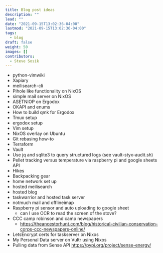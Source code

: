```yaml
---
title: Blog post ideas
description: ""
lead: ""
date: "2021-09-15T13:02:36-04:00"
lastmod: "2021-09-15T13:02:36-04:00"
tags:
  - blog
draft: false
weight: 50
images: []
contributors:
  - Steve Sosik
---
```


* python-vimwiki
* Xapiary
* meilisearch-cli
* Pihole like functionality on NixOS
* simple mail server on NixOS
* ASETNIOP on Ergodox
* OKAPI and enums
* How to build qmk for Ergodox
* Tmux setup
* ergodox setup
* Vim setup
* NixOS overlay on Ubuntu
* Git rebasing how-to
* Terraform
* Vault
* Use jq and sqlite3 to query structured logs (see vault-styx-audit.sh)
* Pellet tracking versus temperature via raspberry pi and google sheets API
* Hikes
* Backpacking gear
* home network set up
* hosted meilisearch
* hosted blog
* taskwarrior and hosted task server
* notmuch mail and offlineimap
* Raspberry pi sensor and auto uploading to google sheet
    - can I use OCR to read the screen of the stove?
* CCC camp robinson and camp newspapers
    - https://theancestorhunt.com/blog/historical-civilian-conservation-corps-ccc-newspapers-online/
* LetsEncrypt certs for taskserver on Nixos
* My Personal Data server on Vultr using Nixos
* Pulling data from Sense API https://pypi.org/project/sense-energy/
